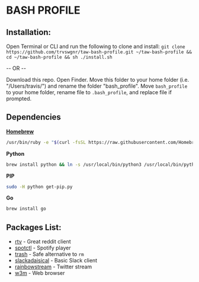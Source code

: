# BASH PROFILE

## Installation:

Open Terminal or CLI and run the following to clone and install:
`git clone https://github.com/trvswgnr/taw-bash-profile.git ~/taw-bash-profile && cd ~/taw-bash-profile && sh ./install.sh`

-- OR --

Download this repo. Open Finder. Move this folder to your home folder (i.e. "/Users/travis/") and rename the folder "bash_profile". Move `bash_profile` to your home folder, rename file to `.bash_profile`, and replace file if prompted.


## Dependencies

**[Homebrew][brew]**
```bash
/usr/bin/ruby -e "$(curl -fsSL https://raw.githubusercontent.com/Homebrew/install/master/install)"
```

**Python**
```bash
brew install python && ln -s /usr/local/bin/python3 /usr/local/bin/python
```

**PIP**
```bash
sudo -H python get-pip.py
```

**Go**
```bash
brew install go
```

[brew]: https://brew.sh/

## Packages List:
* [rtv][reddit] - Great reddit client
* [spotctl][spotify] - Spotify player
* [trash][trash] - Safe alternative to `rm`
* [slackadaisical][slack] - Basic Slack client
* [rainbowstream][twitter] - Twitter stream
* [w3m][w3m] - Web browser

[reddit]: https://github.com/michael-lazar/rtv
[trash]: https://github.com/sindresorhus/trash-cli
[spotify]: https://github.com/jingweno/spotctl
[slack]: https://github.com/bkanber/Slackadaisical
[twitter]: http://lmgtfy.com/?q=rainbowstream
[w3m]: http://brewformulas.org/W3m